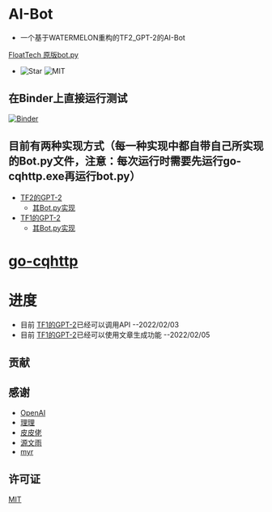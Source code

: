 # AI-Bot
- 一个基于WATERMELON重构的TF2_GPT-2的AI-Bot

[FloatTech 原版bot.py](https://github.com/floattech/AI-Bot/bot.py)

- ![Star](https://img.shields.io/github/stars/FloatTech/AI-Bot)  ![MIT](https://img.shields.io/github/license/FloatTech/AI-Bot)
## 在Binder上直接运行测试
[![Binder](https://mybinder.org/badge_logo.svg)](https://mybinder.org/v2/gh/FloatTech/AI-Bot/HEAD)
## 目前有两种实现方式（每一种实现中都自带自己所实现的Bot.py文件，注意：每次运行时需要先运行go-cqhttp.exe再运行bot.py）
- [TF2的GPT-2](https://github.com/FloatTech/AI-Bot/tree/main/TF2_GPT-2)
  - [其Bot.py实现]()
- [TF1的GPT-2](https://github.com/FloatTech/AI-Bot/tree/main/TF1_GPT-2)  
  - [其Bot.py实现](https://github.com/FloatTech/AI-Bot/tree/main/TF1_GPT-2/src/bot.py)
# [go-cqhttp](https://github.com/Mrs4s/go-cqhttp/releases)
# 进度
- 目前 [TF1的GPT-2](https://github.com/FloatTech/AI-Bot/tree/main/TF1_GPT-2)已经可以调用API --2022/02/03
- 目前 [TF1的GPT-2](https://github.com/FloatTech/AI-Bot/tree/main/TF1_GPT-2)已经可以使用文章生成功能 --2022/02/05

## 贡献

## 感谢
- [OpenAI](https://github.com/openai/gpt-2)
- [理理](https://github.com/Yiwen-Chan)
- [皮皮佬](https://github.com/DawnNights)
- [源文雨](https://github.com/fumiama)
- [myr](https://github.com/MayuriNFC)
## 许可证
[MIT](https://github.com/FloatTech/AI-Bot/blob/main/LICENSE)





